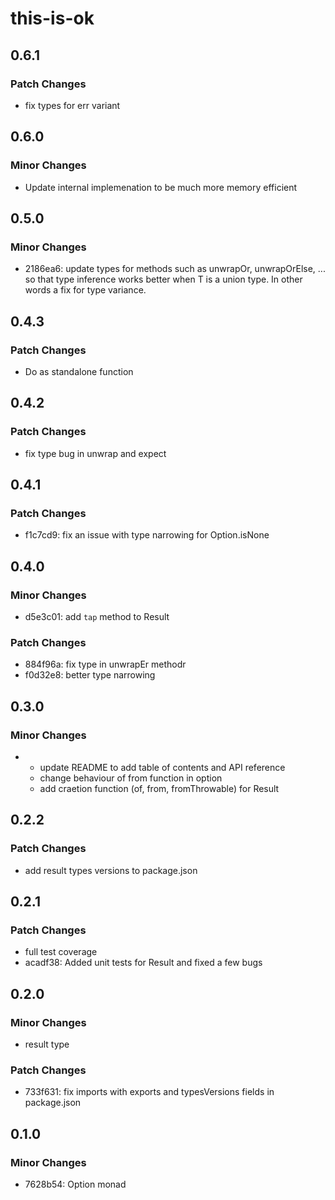 # this-is-ok

## 0.6.1

### Patch Changes

- fix types for err variant

## 0.6.0

### Minor Changes

- Update internal implemenation to be much more memory efficient

## 0.5.0

### Minor Changes

- 2186ea6: update types for methods such as unwrapOr, unwrapOrElse, ... so that type inference works better when T is a union type. In other words a fix for type variance.

## 0.4.3

### Patch Changes

- Do as standalone function

## 0.4.2

### Patch Changes

- fix type bug in unwrap and expect

## 0.4.1

### Patch Changes

- f1c7cd9: fix an issue with type narrowing for Option.isNone

## 0.4.0

### Minor Changes

- d5e3c01: add `tap` method to Result

### Patch Changes

- 884f96a: fix type in unwrapEr methodr
- f0d32e8: better type narrowing

## 0.3.0

### Minor Changes

- - update README to add table of contents and API reference
  - change behaviour of from function in option
  - add craetion function (of, from, fromThrowable) for Result

## 0.2.2

### Patch Changes

- add result types versions to package.json

## 0.2.1

### Patch Changes

- full test coverage
- acadf38: Added unit tests for Result and fixed a few bugs

## 0.2.0

### Minor Changes

- result type

### Patch Changes

- 733f631: fix imports with exports and typesVersions fields in package.json

## 0.1.0

### Minor Changes

- 7628b54: Option monad
